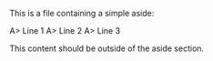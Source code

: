 This is a file containing a simple aside:

A> Line 1
A> Line 2
A> Line 3

This content should be outside of the aside section.
